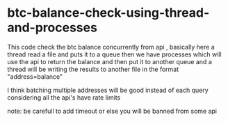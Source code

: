 # btc-balance-check-using-thread-and-processes
This code check the btc balance concurrently from api , basically here a thread read a file and puts it to a queue then we have processes which will use the api to return the balance and then put it to another queue and a thread will be writing the results to another file in the format "address=balance"

I think batching multiple addresses will be good instead of each query considering all the api's have rate limits

note: be carefull to add timeout or else you will be banned from some api 







